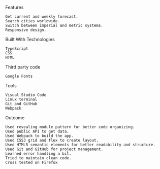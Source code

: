 Features

    Get current and weekly forecast.
    Search cities worldwide.
    Switch between imperial and metric systems.
    Responsive design.

Built With
Technologies

    TypeScript
    CSS
    HTML

Third party code

    Google Fonts

Tools

    Visual Studio Code
    Linux terminal
    Git and GitHub
    Webpack

Outcome

    Used revealing module pattern for better code organizing.
    Used public API to get data.
    Used Webpack to build the app.
    Used CSS3 grid and flex to create layout.
    Used HTML5 semantic elements for better readability and structure.
    Used Git and GitHub for project management.
    Learned error handling a bit.
    Tried to maintain clean code.
    Cross tested on Firefox 

